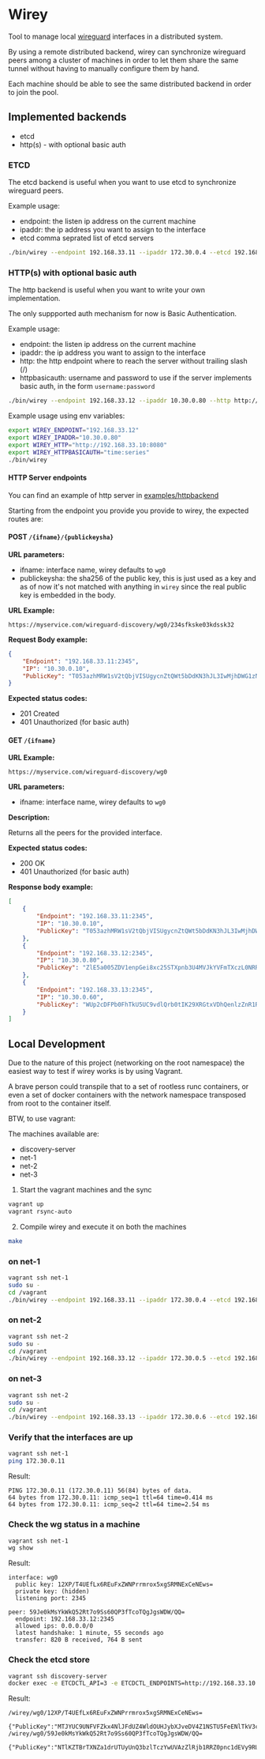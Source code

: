 # Wirey

Tool to manage local [wireguard](https://www.wireguard.com/) interfaces in a distributed system.

By using a remote distributed backend, wirey can synchronize wireguard peers among a cluster of machines
in order to let them share the same tunnel without having to manually configure them by hand.

Each machine should be able to see the same distributed backend in order to join the pool.

## Implemented backends

- etcd
- http(s) - with optional basic auth

### ETCD

The etcd backend is useful when you want to use etcd to synchronize wireguard peers.

Example usage:

- endpoint: the listen ip address on the current machine
- ipaddr: the ip address you want to assign to the interface
- etcd comma seprated list of etcd servers

```bash
./bin/wirey --endpoint 192.168.33.11 --ipaddr 172.30.0.4 --etcd 192.168.33.10:2379
```

### HTTP(s) with optional basic auth

The http backend is useful when you want to write your own implementation.

The only suppported auth mechanism for now is Basic Authentication.

Example usage:

- endpoint: the listen ip address on the current machine
- ipaddr: the ip address you want to assign to the interface
- http: the http endpoint where to reach the server without trailing slash (/)
- httpbasicauth: username and password to use if the server implements basic auth, in the form `username:password`

```bash
./bin/wirey --endpoint 192.168.33.12 --ipaddr 10.30.0.80 --http http://192.168.33.10:8080 --httpbasicauth "time:series"
```

Example usage using env variables:

```bash
export WIREY_ENDPOINT="192.168.33.12"
export WIREY_IPADDR="10.30.0.80"
export WIREY_HTTP="http://192.168.33.10:8080"
export WIREY_HTTPBASICAUTH="time:series"
./bin/wirey
```

#### HTTP Server endpoints
You can find an example of http server in [examples/httpbackend](examples/httpbackend)

Starting from the endpoint you provide you provide to wirey, the expected routes are:

#### POST `/{ifname}/{publickeysha}`

**URL parameters:**

- ifname: interface name, wirey defaults to `wg0`
- publickeysha: the sha256 of the public key, this is just used as a key and as of now it's not matched with anything in `wirey` since the real public key is embedded in the body.

**URL Example:**

```
https://myservice.com/wireguard-discovery/wg0/234sfkske03kdssk32
```

**Request Body example:**

```json
{
    "Endpoint": "192.168.33.11:2345",
    "IP": "10.30.0.10",
    "PublicKey": "T053azhMRW1sV2tQbjVISUgycnZtQWt5bDdKN3hJL3IwMjhDWG1zNVRpbz0K"
}
```

**Expected status codes:**

- 201 Created
- 401 Unauthorized (for basic auth)

#### GET `/{ifname}`

**URL Example:**

```
https://myservice.com/wireguard-discovery/wg0
```

**URL parameters:**

- ifname: interface name, wirey defaults to `wg0`

**Description:**

Returns all the peers for the provided interface.


**Expected status codes:**

- 200 OK
- 401 Unauthorized (for basic auth)

**Response body example:**

```json
[
    {
        "Endpoint": "192.168.33.11:2345",
        "IP": "10.30.0.10",
        "PublicKey": "T053azhMRW1sV2tQbjVISUgycnZtQWt5bDdKN3hJL3IwMjhDWG1zNVRpbz0K"
    },
    {
        "Endpoint": "192.168.33.12:2345",
        "IP": "10.30.0.80",
        "PublicKey": "ZlE5a005ZDV1enpGei8xc25STXpnb3U4MVJkYVFmTXczL0NRR2svdEFpRT0K"
    },
    {
        "Endpoint": "192.168.33.13:2345",
        "IP": "10.30.0.60",
        "PublicKey": "WUp2cDFPb0FhTkU5UC9vdlQrb0tIK29XRGtxVDhQenlzZnR1R1p4eEF5OD0K"
    }
]
```


## Local Development

Due to the nature of this project (networking on the root namespace) the easiest way to test if wirey works is by using Vagrant.

A brave person could transpile that to a set of rootless runc containers, or even a set of docker containers with the network namespace transposed from root to the container itself.

BTW, to use vagrant:

The machines available are:

- discovery-server
- net-1
- net-2
- net-3

1. Start the vagrant machines and the sync

```bash
vagrant up
vagrant rsync-auto
```

2. Compile wirey and execute it on both the machines

```bash
make
```

### on net-1

```bash
vagrant ssh net-1
sudo su -
cd /vagrant
./bin/wirey --endpoint 192.168.33.11 --ipaddr 172.30.0.4 --etcd 192.168.33.10:2379
```

### on net-2

```bash
vagrant ssh net-2
sudo su -
cd /vagrant
./bin/wirey --endpoint 192.168.33.12 --ipaddr 172.30.0.5 --etcd 192.168.33.10:2379
```

### on net-3

```bash
vagrant ssh net-2
sudo su -
cd /vagrant
./bin/wirey --endpoint 192.168.33.13 --ipaddr 172.30.0.6 --etcd 192.168.33.10:2379
```

### Verify that the interfaces are up

```bash
vagrant ssh net-1
ping 172.30.0.11
```

Result:
```
PING 172.30.0.11 (172.30.0.11) 56(84) bytes of data.
64 bytes from 172.30.0.11: icmp_seq=1 ttl=64 time=0.414 ms
64 bytes from 172.30.0.11: icmp_seq=2 ttl=64 time=2.54 ms
```

### Check the wg status in a machine

```bash
vagrant ssh net-1
wg show
```

Result:
```
interface: wg0
  public key: 12XP/T4UEfLx6REuFxZWNPrrmrox5xgSRMNExCeNEws=
  private key: (hidden)
  listening port: 2345

peer: 59Je0kMsYkWkQ52Rt7o9Ss60QP3fTcoTQgJgsWDW/QQ=
  endpoint: 192.168.33.12:2345
  allowed ips: 0.0.0.0/0
  latest handshake: 1 minute, 55 seconds ago
  transfer: 820 B received, 764 B sent
```


### Check the etcd store

```bash
vagrant ssh discovery-server
docker exec -e ETCDCTL_API=3 -e ETCDCTL_ENDPOINTS=http://192.168.33.10:2379  -ti etcd etcdctl get --prefix=true /wirey
```

Result:
```
/wirey/wg0/12XP/T4UEfLx6REuFxZWNPrrmrox5xgSRMNExCeNEws=

{"PublicKey":"MTJYUC9UNFVFZkx4NlJFdUZ4WldOUHJybXJveDV4Z1NSTU5FeENlTkV3cz0K","Endpoint":"192.168.33.11:2345","IP":"172.30.0.4"}
/wirey/wg0/59Je0kMsYkWkQ52Rt7o9Ss60QP3fTcoTQgJgsWDW/QQ=

{"PublicKey":"NTlKZTBrTXNZa1drUTUyUnQ3bzlTczYwUVAzZlRjb1RRZ0pnc1dEVy9RUT0K","Endpoint":"192.168.33.12:2345","IP":"172.30.0.11"}
```
